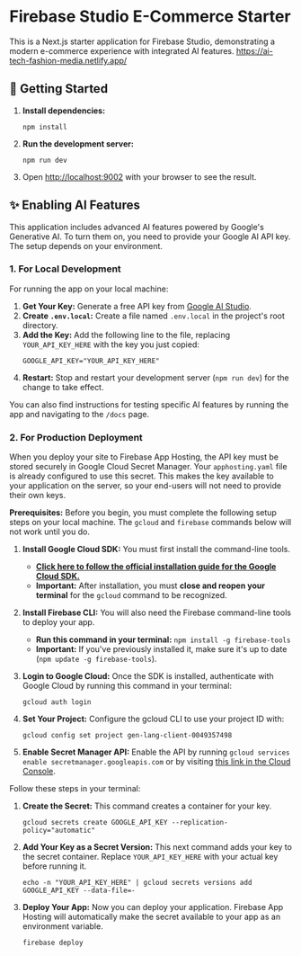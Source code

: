 
# Firebase Studio E-Commerce Starter

This is a Next.js starter application for Firebase Studio, demonstrating a modern e-commerce experience with integrated AI features.
https://ai-tech-fashion-media.netlify.app/

## 🚀 Getting Started

1.  **Install dependencies:**
    ```
    npm install
    ```

2.  **Run the development server:**
    ```
    npm run dev
    ```

3.  Open [http://localhost:9002](http://localhost:9002) with your browser to see the result.

## ✨ Enabling AI Features

This application includes advanced AI features powered by Google's Generative AI. To turn them on, you need to provide your Google AI API key. The setup depends on your environment.

### 1. For Local Development

For running the app on your local machine:

1.  **Get Your Key:** Generate a free API key from [Google AI Studio](https://aistudio.google.com/app/apikey).
2.  **Create `.env.local`:** Create a file named `.env.local` in the project's root directory.
3.  **Add the Key:** Add the following line to the file, replacing `YOUR_API_KEY_HERE` with the key you just copied:
    ```env
    GOOGLE_API_KEY="YOUR_API_KEY_HERE"
    ```
4.  **Restart:** Stop and restart your development server (`npm run dev`) for the change to take effect.

You can also find instructions for testing specific AI features by running the app and navigating to the `/docs` page.

### 2. For Production Deployment

When you deploy your site to Firebase App Hosting, the API key must be stored securely in Google Cloud Secret Manager. Your `apphosting.yaml` file is already configured to use this secret. This makes the key available to your application on the server, so your end-users will not need to provide their own keys.

**Prerequisites:**
Before you begin, you must complete the following setup steps on your local machine. The `gcloud` and `firebase` commands below will not work until you do.

1.  **Install Google Cloud SDK:** You must first install the command-line tools.
    - [**Click here to follow the official installation guide for the Google Cloud SDK.**](https://cloud.google.com/sdk/docs/install)
    - **Important:** After installation, you must **close and reopen your terminal** for the `gcloud` command to be recognized.

2.  **Install Firebase CLI:** You will also need the Firebase command-line tools to deploy your app.
    - **Run this command in your terminal:** `npm install -g firebase-tools`
    - **Important:** If you've previously installed it, make sure it's up to date (`npm update -g firebase-tools`).

3.  **Login to Google Cloud:** Once the SDK is installed, authenticate with Google Cloud by running this command in your terminal:
    ```
    gcloud auth login
    ```

4.  **Set Your Project:** Configure the gcloud CLI to use your project ID with:
    ```
    gcloud config set project gen-lang-client-0049357498
    ```
5.  **Enable Secret Manager API:** Enable the API by running `gcloud services enable secretmanager.googleapis.com` or by visiting [this link in the Cloud Console](https://console.cloud.google.com/apis/library/secretmanager.googleapis.com).

Follow these steps in your terminal:

1.  **Create the Secret:** This command creates a container for your key.
    ```
    gcloud secrets create GOOGLE_API_KEY --replication-policy="automatic"
    ```
2.  **Add Your Key as a Secret Version:** This next command adds your key to the secret container. Replace `YOUR_API_KEY_HERE` with your actual key before running it.
    ```
    echo -n "YOUR_API_KEY_HERE" | gcloud secrets versions add GOOGLE_API_KEY --data-file=-
    ```
3.  **Deploy Your App:** Now you can deploy your application. Firebase App Hosting will automatically make the secret available to your app as an environment variable.
    ```
    firebase deploy
    ```
